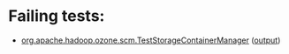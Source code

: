 # Failing tests: 

 * [org.apache.hadoop.ozone.scm.TestStorageContainerManager](hadoop-ozone/integration-test/org.apache.hadoop.ozone.scm.TestStorageContainerManager.txt) ([output](hadoop-ozone/integration-test/org.apache.hadoop.ozone.scm.TestStorageContainerManager-output.txt))
